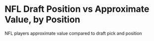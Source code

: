 # NFL Draft Position vs Approximate Value, by Position
NFL players approximate value compared to draft pick and position
